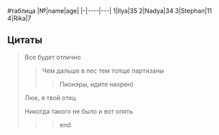 #таблица
|№|name|age|
|-|----|---|
1|Ilya|35
2|Nadya|34
3|Stephan|11
4|Rika|7


## Цитаты
> Все будет отлично
>> Чем дальше в лес тем толще партизаны
>>> Пионэры, идите нахрен)
>
>
> Люк, я твой отец
>
>
> Никогда такого не было и вот опять
>>> end
